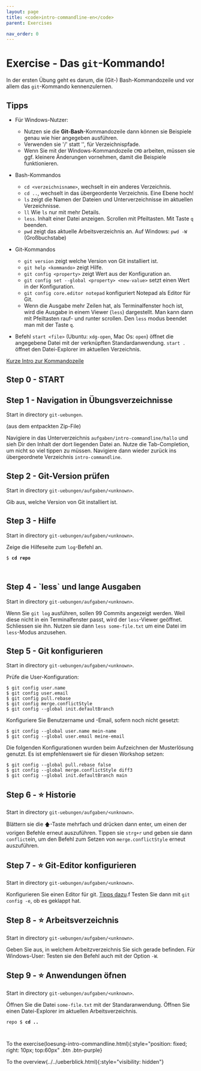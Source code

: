 ```yaml
---
layout: page
title: <code>intro-commandline-en</code>
parent: Exercises

nav_order: 0
---
```

# Exercise - Das `git`-Kommando!

In der ersten Übung geht es darum,
die (Git-) Bash-Kommandozeile und vor allem
das `git`-Kommando kennenzulernen.

## Tipps

* Für Windows-Nutzer:
  - Nutzen sie die **Git-Bash**-Kommandozeile dann können sie Beispiele
    genau wie hier angegeben ausführen.
  - Verwenden sie '/' statt '\', für Verzeichnispfade.
  - Wenn Sie mit der Windows-Kommandozeile `CMD` arbeiten,
    müssen sie ggf. kleinere Änderungen vornehmen,
    damit die Beispiele funktionieren.

* Bash-Kommandos
  - `cd <verzeichnisname>`, wechselt in ein anderes Verzeichnis.
  - `cd ..`, wechselt in das übergeordente Verzeichnis.
    Eine Ebene hoch!
  - `ls` zeigt die Namen der Dateien und Unterverzeichnisse im aktuellen Verzeichnisse.
  - `ll` Wie `ls` nur mit mehr Details.
  - `less`. Inhalt einer Datei anzeigen. Scrollen mit Pfeiltasten. Mit Taste `q` beenden.
  - `pwd` zeigt das aktuelle Arbeitsverzeichnis an. Auf Windows: `pwd -W` (Großbuchstabe)

* Git-Kommandos
  - `git version` zeigt welche Version von Git installiert ist.
  - `git help <kommando>` zeigt Hilfe.
  - `git config <property>` zeigt Wert aus der Konfiguration an. 
  - `git config set --global <property> <new-value>` 
    setzt einen Wert in der Konfiguration.
  - `git config core.editor notepad` konfiguriert Notepad als Editor für Git.
  - Wenn die Ausgabe mehr Zeilen hat, als Terminalfenster hoch ist,
    wird die Ausgabe in einem Viewer (`less`) dargestellt.
    Man kann dann mit Pfeiltasten rauf- und runter scrollen.
    Den `less` modus beendet man mit der Taste `q`.

* Befehl `start <file>` (Ubuntu: `xdg-open`, Mac Os: `open`) 
  öffnet die angegebene Datei mit der verknüpften Standardanwendung.
  `start .` öffnet den Datei-Explorer im aktuellen Verzeichnis.

[Kurze Intro zur Kommandozeile](../installation/kommandozeile)

<h2>Step 0 - START <!-- UEB/Das `git`-Kommando!/0 --></h2>

<h2>Step 1 - Navigation in Übungsverzeichnisse <!-- UEB/Das `git`-Kommando!/1 --></h2>

Start in directory `git-uebungen`.

(aus dem entpackten Zip-File)

Navigiere in das Unterverzeichnis `aufgaben/intro-commandline/hallo`
und sieh Dir den Inhalt der dort liegenden Datei an.
Nutze die Tab-Completion, um nicht so viel tippen zu müssen.
Navigiere dann wieder zurück ins übergeordnete 
Verzeichnis `intro-commandline`.

<h2>Step 2 - Git-Version prüfen <!-- UEB/Das `git`-Kommando!/2 --></h2>

Start in directory `git-uebungen/aufgaben/<unknown>`.

Gib aus, welche Version von Git installiert ist.

<h2>Step 3 - Hilfe <!-- UEB/Das `git`-Kommando!/3 --></h2>

Start in directory `git-uebungen/aufgaben/<unknown>`.

Zeige die Hilfeseite zum `log`-Befehl an.


<pre><code>$ <b>cd repo</b><br><br><br></code></pre>


<h2>Step 4 - `less` und lange Ausgaben <!-- UEB/Das `git`-Kommando!/4 --></h2>

Start in directory `git-uebungen/aufgaben/<unknown>`.

Wenn Sie `git log` ausführen, sollen 99 Commits angezeigt werden.
Weil diese nicht in ein Terminalfenster passt,
wird der `less`-Viewer geöffnet. Schliessen sie ihn.
Nutzen sie dann `less some-file.txt` um eine Datei im `less`-Modus anzusehen.

<h2>Step 5 - Git konfigurieren <!-- UEB/Das `git`-Kommando!/5 --></h2>

Start in directory `git-uebungen/aufgaben/<unknown>`.

Prüfe die User-Konfiguration:

    $ git config user.name
    $ git config user.email
    $ git config pull.rebase
    $ git config merge.conflictStyle
    $ git config --global init.defaultBranch 

Konfiguriere Sie Benutzername und -Email, 
sofern noch nicht gesetzt:

    $ git config --global user.name mein-name
    $ git config --global user.email meine-email

Die folgenden Konfigurationen wurden beim Aufzeichnen der 
Musterlösung genutzt.
Es ist empfehlenswert sie für diesen Workshop setzen:

    $ git config --global pull.rebase false 
    $ git config --global merge.conflictStyle diff3
    $ git config --global init.defaultBranch main


<h2>Step 6 - ⭐ Historie <!-- UEB/Das `git`-Kommando!/6 --></h2>

Start in directory `git-uebungen/aufgaben/<unknown>`.

Blättern sie die 🡅-Taste mehrfach und drücken dann enter,
um einen der vorigen Befehle erneut auszuführen.
Tippen sie `strg+r` und geben sie dann `conflict`ein,
um den Befehl zum Setzen von `merge.conflictStyle` erneut auszuführen.

<h2>Step 7 - ⭐ Git-Editor konfigurieren <!-- UEB/Das `git`-Kommando!/7 --></h2>

Start in directory `git-uebungen/aufgaben/<unknown>`.

Konfigurieren Sie einen Editor für git.
[Tipps dazu](https://git-scm.com/book/en/v2/Appendix-C%3A-Git-Commands-Setup-and-Config).f
Testen Sie dann mit `git config -e`, ob es geklappt hat.

<h2>Step 8 - ⭐ Arbeitsverzeichnis <!-- UEB/Das `git`-Kommando!/8 --></h2>

Start in directory `git-uebungen/aufgaben/<unknown>`.

Geben Sie aus, in welchem Arbeitzverzeichnis Sie sich gerade befinden.
Für Windows-User: Testen sie den Befehl auch mit der Option `-W`.

<h2>Step 9 - ⭐ Anwendungen öfnen <!-- UEB/Das `git`-Kommando!/9 --></h2>

Start in directory `git-uebungen/aufgaben/<unknown>`.

Öffnen Sie die Datei `some-file.txt` mit der Standaranwendung.
Öffnen Sie einen Datei-Explorer im aktuellen Arbeitsverzeichnis.


<pre><code>repo $ <b>cd ..</b><br><br><br></code></pre>


To the exercise(loesung-intro-commandline.html){:style="position: fixed; right: 10px; top:60px" .btn .btn-purple}

To the overview(../../ueberblick.html){:style="visibility: hidden"}

